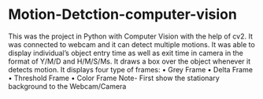# Motion-Detction-computer-vision
This was the project in Python with Computer Vision with the help of cv2. It was connected to webcam and it can detect multiple motions. It was able to display individual’s object entry time as well as exit time in camera in the format of Y/M/D and H/M/S/Ms. It draws a box over the object whenever it detects motion. It displays four type of frames:
• Grey Frame
• Delta Frame
• Threshold Frame
• Color Frame
Note- First show the stationary background to the Webcam/Camera
